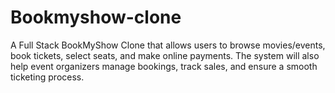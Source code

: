 # Bookmyshow-clone
A Full Stack BookMyShow Clone that allows users to browse movies/events, book tickets, select seats, and make online payments. The system will also help event organizers manage bookings, track sales, and ensure a smooth ticketing process.
